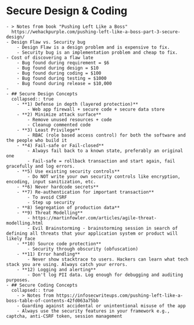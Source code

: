# Secure Design & Coding
	- > Notes from book "Pushing Left Like a Boss"
	  https://wehackpurple.com/pushing-left-like-a-boss-part-3-secure-design/
	- Design Flaw vs. Security bug
		- Design Flaw is a design problem and is expensive to fix.
		- Security bug is an implementation problem and cheap to fix.
	- Cost of discovering a flaw late
		- Bug found during requirement = $6
		- Bug found during design = $10
		- Bug found during coding = $100
		- Bug found during testing = $1000
		- Bug found during release = $10,000
	-
	- ## Secure Design Concepts
	  collapsed:: true
		- **1) Defense in depth (layered protection)**
			- Web app firewall + secure code + secure data store
		- **2) Minimize attack surface**
			- Remove unused resources + code
			- Cleanup commented code
		- **3) Least Privilege**
			- RBAC (role based access control) for both the software and the people who build it
		- **4) Fail-safe or Fail-closed**
			- Always fail back to a known state, preferably an original one
			- Fail-safe = rollback transaction and start again, fail gracefully and log errors.
		- **5) Use existing security controls**
			- Do NOT write your own security controls like encryption, encoding, input sanitization, etc.
		- **6) Never hardcode secrets**
		- **7) Re-authentication for important transaction**
			- To avoid CSRF
			- Step up security
		- **8) Segregation of production data**
		- **9) Threat Modelling**
			- https://martinfowler.com/articles/agile-threat-modelling.html
			- Evil Brainstorming - brainstorming session in search of defining all threats that your application system or product will likely face
		- **10) Source code protection**
			- Security through obscurity (obfuscation)
		- **11) Error handling**
			- Never show stacktrace to users. Hackers can learn what tech stack you are using. Always catch your errors.
		- **12) Logging and alerting**
			- Don't log PII data. Log enough for debugging and auditing purposes.
	- ## Secure Coding Concepts
	  collapsed:: true
		- > Notes from https://infosecwriteups.com/pushing-left-like-a-boss-table-of-contents-42fd063a75bb
		- Guarding against accidental or unintentional misuse of the app
		- Always use the security features in your framework e.g., captcha, anti-CSRF token, session management